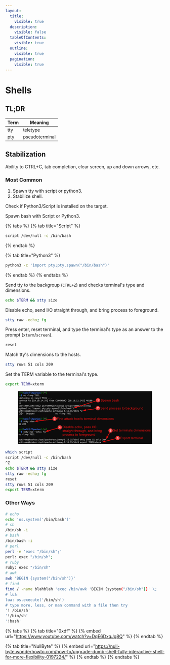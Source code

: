 ```yaml
---
layout:
  title:
    visible: true
  description:
    visible: false
  tableOfContents:
    visible: true
  outline:
    visible: true
  pagination:
    visible: true
---
```


# Shells

## TL;DR

| Term | Meaning        |
| ---- | -------------- |
| tty  | teletype       |
| pty  | pseudoterminal |

## Stabilization

Ability to CTRL+C, tab completion, clear screen, up and down arrows, etc.

### Most Common

1. Spawn tty with script or python3.
2. Stabilize shell.

Check if Python3/Script is installed on the target.

Spawn bash with Script or Python3.

{% tabs %}
{% tab title="Script" %}
```bash
script /dev/null -c /bin/bash
```
{% endtab %}

{% tab title="Python3" %}
```bash
python3 -c 'import pty;pty.spawn("/bin/bash")'
```
{% endtab %}
{% endtabs %}

Send tty to the backgroup (`CTRL+Z`) and checks terminal's type and dimensions.

```bash
echo $TERM && stty size
```

Disable echo, send I/O straight through, and bring process to foreground.

```bash
stty raw -echo; fg
```

Press enter, reset terminal, and type the terminal's type as an answer to the prompt (`xterm`/`screen`).

```bash
reset
```

Match tty's dimensions to the hosts.

```bash
stty rows 51 cols 209
```

Set the TERM variable to the terminal's type.

```bash
export TERM=xterm
```

<figure><img src="../../.gitbook/assets/shell_stab_py.png" alt=""><figcaption></figcaption></figure>

```bash
which script
script /dev/null -c /bin/bash
^Z
echo $TERM && stty size
stty raw -echo; fg
reset
stty rows 51 cols 209
export TERM=xterm
```

### Other Ways

```bash
# echo
echo 'os.system('/bin/bash')'
# sh
/bin/sh -i
# bash
/bin/bash -i
# perl
perl -e 'exec "/bin/sh";'
perl: exec "/bin/sh";
# ruby
ruby: exec "/bin/sh"
# awk
awk 'BEGIN {system("/bin/sh")}'
# find
find / -name blahblah 'exec /bin/awk 'BEGIN {system("/bin/sh")}' \;
# lua
lua: os.execute('/bin/sh')
# type more, less, or man command with a file then try
'! /bin/sh'
'!/bin/sh'
'!bash'
```

{% tabs %}
{% tab title="0xdf" %}
{% embed url="https://www.youtube.com/watch?v=DqE6DxqJg8Q" %}
{% endtab %}

{% tab title="NullByte" %}
{% embed url="https://null-byte.wonderhowto.com/how-to/upgrade-dumb-shell-fully-interactive-shell-for-more-flexibility-0197224/" %}
{% endtab %}
{% endtabs %}
